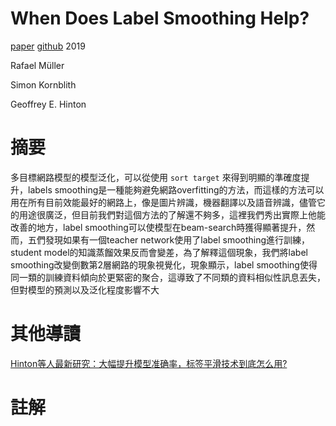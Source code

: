 # When Does Label Smoothing Help?

[paper](https://arxiv.org/pdf/1906.02629.pdf)
[github](https://github.com/seominseok0429/label-smoothing-visualization-pytorch)
2019

Rafael Müller

Simon Kornblith

Geoffrey E. Hinton

# 摘要

多目標網路模型的模型泛化，可以從使用 `sort target` 來得到明顯的準確度提升，labels smoothing是一種能夠避免網路overfitting的方法，而這樣的方法可以用在所有目前效能最好的網路上，像是圖片辨識，機器翻譯以及語音辨識，儘管它的用途很廣泛，但目前我們對這個方法的了解還不夠多，這裡我們秀出實際上他能改善的地方，label smoothing可以使模型在beam-search時獲得顯著提升，然而，五們發現如果有一個teacher network使用了label smoothing進行訓練，student model的知識蒸餾效果反而會變差，為了解釋這個現象，我們將label smoothing改變倒數第2層網路的現象視覺化，現象顯示，label smoothing使得同一類的訓練資料傾向於更緊密的聚合，這導致了不同類的資料相似性訊息丟失，但對模型的預測以及泛化程度影響不大

# 其他導讀

[Hinton等人最新研究：大幅提升模型准确率，标签平滑技术到底怎么用?](https://zhuanlan.zhihu.com/p/72685158?fbclid=IwAR1TtHlW_O3G5QjtUEZ8TlkCXE7NINTjM7v4RVU2l-NcWmvxQEvJUCl8CI0)

# 註解

